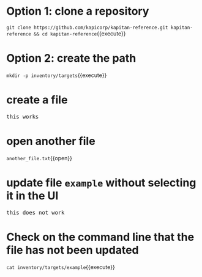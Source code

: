 
# Option 1: clone a repository 
`git clone https://github.com/kapicorp/kapitan-reference.git kapitan-reference && cd kapitan-reference`{{execute}}

# Option 2: create the path
`mkdir -p inventory/targets`{{execute}}

# create a file
<pre class="file" data-filename="inventory/targets/example" data-target="replace">
this works
</pre>

# open another file
`another_file.txt`{{open}}

# update file `example` without selecting it in the UI
<pre class="file" data-filename="inventory/targets/example" data-target="replace">
this does not work
</pre>

# Check on the command line that the file has not been updated
`cat inventory/targets/example`{{execute}}